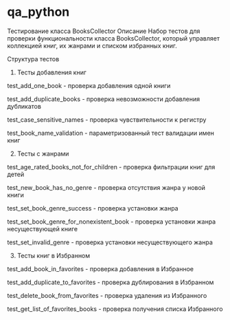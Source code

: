 # qa_python

Тестирование класса BooksCollector
Описание
Набор тестов для проверки функциональности класса BooksCollector, который управляет коллекцией книг, их жанрами и списком избранных книг.

Структура тестов

1. Тесты добавления книг

test_add_one_book - проверка добавления одной книги

test_add_duplicate_books - проверка невозможности добавления дубликатов

test_case_sensitive_names - проверка чувствительности к регистру

test_book_name_validation - параметризованный тест валидации имен книг

2. Тесты с жанрами

test_age_rated_books_not_for_children - проверка фильтрации книг для детей

test_new_book_has_no_genre - проверка отсутствия жанра у новой книги

test_set_book_genre_success - проверка установки жанра

test_set_book_genre_for_nonexistent_book - проверка установки жанра несуществующей книге

test_set_invalid_genre - проверка установки несуществующего жанра

3. Тесты книг в Избранном

test_add_book_in_favorites - проверка добавления в Избранное

test_add_duplicate_to_favorites - проверка дублирования в Избранном

test_delete_book_from_favorites - проверка удаления из Избранного

test_get_list_of_favorites_books - проверка получения списка Избранного